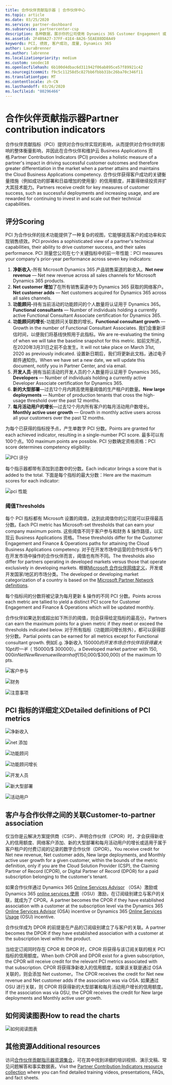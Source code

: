 ```yaml
---
title: 合作伙伴贡献指示器 | 合作伙伴中心
ms.topic: article
ms.date: 03/25/2020
ms.service: partner-dashboard
ms.subservice: partnercenter-csp
description: 各种数据，展示你的公司使用 Dynamics 365 Customer Engagement 或 Dynamics 365 Finance and Operations 后的情况
ms.assetid: 2F4B9A27-37FF-41E4-8A26-5EAE88DD8A49
keywords: PCI, 绩效, 客户成功, 度量, Dynamics 365
author: LauraBrenner
ms.author: labrenne
ms.localizationpriority: medium
ms.custom: seodec18
ms.openlocfilehash: 6b100d4dbac6d311942f06ab895ce57f89921c42
ms.sourcegitcommit: f9c5c11258d5c827bb6fbbb31bc26ba70c346f11
ms.translationtype: MT
ms.contentlocale: zh-CN
ms.lasthandoff: 03/26/2020
ms.locfileid: "80296466"
---
```

# <a name="partner-contribution-indicators"></a><span data-ttu-id="ad491-104">合作伙伴贡献指示器</span><span class="sxs-lookup"><span data-stu-id="ad491-104">Partner contribution indicators</span></span>

<span data-ttu-id="ad491-105">合作伙伴贡献指标（PCI）提供对合作伙伴实现的影响，从而提供对合作伙伴的影响的整体衡量影响，并因此在合作伙伴和维护云 Business Applications 资格.</span><span class="sxs-lookup"><span data-stu-id="ad491-105">Partner Contribution Indicators (PCI) provides a holistic measure of a partner's impact in driving successful customer outcomes and therefore greater differentiation in the market when a partner attains and maintains the Cloud Business Applications competency.</span></span> <span data-ttu-id="ad491-106">合作伙伴获得客户成功的关键衡量措施（例如成功的部署和日益增加的使用量）的信用额度，并赢得继续投资并扩大其技术能力。</span><span class="sxs-lookup"><span data-stu-id="ad491-106">Partners receive credit for key measures of customer success, such as successful deployments and increasing usage, and are rewarded for continuing to invest in and scale out their technical capabilities.</span></span>

## <a name="scoring"></a><span data-ttu-id="ad491-107">评分</span><span class="sxs-lookup"><span data-stu-id="ad491-107">Scoring</span></span>

<span data-ttu-id="ad491-108">PCI 为合作伙伴的技术功能提供了一种复杂的视图，它能够提高客户的成功率和实现销售绩效。</span><span class="sxs-lookup"><span data-stu-id="ad491-108">PCI provides a sophisticated view of a partner's technical capabilities, their ability to drive customer success, and their sales performance.</span></span> <span data-ttu-id="ad491-109">PCI 测量您公司在七个关键指标中的前一年性能：</span><span class="sxs-lookup"><span data-stu-id="ad491-109">PCI measures your company's prior-year performance across seven key indicators:</span></span>

1. <span data-ttu-id="ad491-110">**净新收入**-所有 Microsoft Dynamics 365 产品销售渠道的新收入。</span><span class="sxs-lookup"><span data-stu-id="ad491-110">**Net new revenue** — Net new revenue across all sales channels for Microsoft Dynamics 365 products.</span></span>
2. <span data-ttu-id="ad491-111">**Net customer 增加**了在所有销售渠道中为 Dynamics 365 获取的网络客户。</span><span class="sxs-lookup"><span data-stu-id="ad491-111">**Net customer adds** — Net customers acquired for Dynamics 365 across all sales channels.</span></span>
3. <span data-ttu-id="ad491-112">**功能顾问**–持有当前活动的功能顾问的个人数量将认证用于 Dynamics 365。</span><span class="sxs-lookup"><span data-stu-id="ad491-112">**Functional consultants** — Number of individuals holding a currently active Functional Consultant Associate certification for Dynamics 365.</span></span> 
4. <span data-ttu-id="ad491-113">**功能顾问的增长**-功能顾问关联数的增长。</span><span class="sxs-lookup"><span data-stu-id="ad491-113">**Functional consultant growth** — Growth in the number of Functional Consultant Associates.</span></span> <span data-ttu-id="ad491-114">我们会重新评估时间，以便我们将基线快照用于此指标。</span><span class="sxs-lookup"><span data-stu-id="ad491-114">We are re-evaluating the timing of when we will take the baseline snapshot for this metric.</span></span> <span data-ttu-id="ad491-115">如前文所述，在2020年3月31日之前不会发生。</span><span class="sxs-lookup"><span data-stu-id="ad491-115">It will not take place on March 31st, 2020 as previously indicated.</span></span> <span data-ttu-id="ad491-116">设置新日期后，我们将更新此文档，通过电子邮件通知你。</span><span class="sxs-lookup"><span data-stu-id="ad491-116">When we have set a new date, we will update this document, notify you in Partner Center, and via email.</span></span>
5. <span data-ttu-id="ad491-117">**开发人员**-拥有当前活动的开发人员的个人数量将认证用于 Dynamics 365。</span><span class="sxs-lookup"><span data-stu-id="ad491-117">**Developers** — Number of individuals holding a currently active Developer Associate certification for Dynamics 365.</span></span>
6. <span data-ttu-id="ad491-118">**新的大型部署**—过去12个月内跨高使用量阈值的生产租户的数量。</span><span class="sxs-lookup"><span data-stu-id="ad491-118">**New large deployments** — Number of production tenants that cross the high-usage threshold over the past 12 months.</span></span>
7. <span data-ttu-id="ad491-119">**每月活动用户的增长**—过去12个月内所有客户的每月活动用户数增长。</span><span class="sxs-lookup"><span data-stu-id="ad491-119">**Monthly active user growth** — Growth in monthly active users across all your customers over the past 12 months.</span></span>

<span data-ttu-id="ad491-120">为每个已获得的指标授予点，产生单数字 PCI 分数。</span><span class="sxs-lookup"><span data-stu-id="ad491-120">Points are granted for each achieved indicator, resulting in a single-number PCI score.</span></span> <span data-ttu-id="ad491-121">最多可以有100个点。</span><span class="sxs-lookup"><span data-stu-id="ad491-121">100 maximum points are possible.</span></span> <span data-ttu-id="ad491-122">PCI 分数确定资格资格：</span><span class="sxs-lookup"><span data-stu-id="ad491-122">PCI score determines competency eligibility:</span></span>

![PCI 评分](images/pcinew1.png)

<span data-ttu-id="ad491-124">每个指示器都带有添加到总数中的分数。</span><span class="sxs-lookup"><span data-stu-id="ad491-124">Each indicator brings a score that is added to the total.</span></span> <span data-ttu-id="ad491-125">下面是每个指标的最大分数：</span><span class="sxs-lookup"><span data-stu-id="ad491-125">Here are the maximum scores for each indicator:</span></span>

![pci 性能](images/pci/perfnew.png)

### <a name="thresholds"></a><span data-ttu-id="ad491-127">阈值</span><span class="sxs-lookup"><span data-stu-id="ad491-127">Thresholds</span></span>

<span data-ttu-id="ad491-128">每个 PCI 指标都有 Microsoft 设置的阈值，达到此阈值你的公司就可以获得最高分数。</span><span class="sxs-lookup"><span data-stu-id="ad491-128">Each PCI metric has Microsoft-set thresholds that can earn your company maximum points.</span></span> <span data-ttu-id="ad491-129">这些阈值不同于客户参与和财务 & 操作路径，以实现云 Business Applications 资格。</span><span class="sxs-lookup"><span data-stu-id="ad491-129">These thresholds differ for the Customer Engagement and Finance & Operations paths for attaining the Cloud Business Applications competency.</span></span> <span data-ttu-id="ad491-130">对于在开发市场中运营的合作伙伴与专门在开发市场中操作的合作伙伴而言，阈值也有所不同。</span><span class="sxs-lookup"><span data-stu-id="ad491-130">The thresholds also differ for partners operating in developed markets versus those that operate exclusively in developing markets.</span></span>  <span data-ttu-id="ad491-131">根据[Microsoft 合作伙伴网络定义](https://assetsprod.microsoft.com/mpn/mpn-developed-and-developing-countries.pdf)，开发或开发国家/地区的市场分类。</span><span class="sxs-lookup"><span data-stu-id="ad491-131">The developed or developing market categorization of a country is based on the [Microsoft Partner Network definitions](https://assetsprod.microsoft.com/mpn/mpn-developed-and-developing-countries.pdf).</span></span>

<span data-ttu-id="ad491-132">每个指标间的分数将被记录为每月更新 & 操作的不同 PCI 分数。</span><span class="sxs-lookup"><span data-stu-id="ad491-132">Points across each metric are tallied to yield a distinct PCI score for Customer Engagement and Finance & Operations which will be updated monthly.</span></span>

<span data-ttu-id="ad491-133">合作伙伴如果达到或超出如下所示的阈值，则会获得给定指标的最高分。</span><span class="sxs-lookup"><span data-stu-id="ad491-133">Partners can earn the maximum points for a given metric if they meet or exceed the thresholds indicated below.</span></span> <span data-ttu-id="ad491-134">对于所有指标（功能顾问增长除外），都可以获得部分分数。</span><span class="sxs-lookup"><span data-stu-id="ad491-134">Partial points can be earned for all metrics except for Functional consultant growth.</span></span> <span data-ttu-id="ad491-135">例如</span><span class="sxs-lookup"><span data-stu-id="ad491-135">E.g.</span></span> <span data-ttu-id="ad491-136">净新收入 $150000 的开发市场合作伙伴将获得最大 10 pt 的一半（$ 150000/$ 300000）。</span><span class="sxs-lookup"><span data-stu-id="ad491-136">a Developed market partner with $150,000 in Net New Revenue will earn half ($150,000/$300,000) of the maximum 10 pts.</span></span> 

![客户参与](images/pci/custengagethresh.png)

![财务](images/pci/table_2.png)

![注意事项](images/pci/table_3.png)

## <a name="detailed-definitions-of-pci-metrics"></a><span data-ttu-id="ad491-140">PCI 指标的详细定义</span><span class="sxs-lookup"><span data-stu-id="ad491-140">Detailed definitions of PCI metrics</span></span>

![净新收入](images/pci/netnewrevenue.png)

![net 添加](images/pci/netadds.png)

![功能顾问](images/pci/funcconsult.png)

![功能顾问增长](images/pci/4_Functional_consultant_growth.png)

![开发人员](images/pci/developers.png) 

![新大型部署](images/pci/largedeploy.png) 

![活动用户](images/pci/activeusers.png)

## <a name="customer-to-partner-association"></a><span data-ttu-id="ad491-148">客户与合作伙伴之间的关联</span><span class="sxs-lookup"><span data-stu-id="ad491-148">Customer-to-partner association</span></span>

<span data-ttu-id="ad491-149">仅当你是云解决方案提供商（CSP）、声明合作伙伴（CPOR）时，才会获得新收入的信用额度、网络客户添加、新的大型部署和每月活动用户的增长或适用于属于客户租户的付费订阅的记录的数字合作伙伴（DPOR）。</span><span class="sxs-lookup"><span data-stu-id="ad491-149">You receive credit for Net new revenue, Net customer adds, New large deployments, and Monthly active user growth for a given customer, within the bounds of the metric definition, only if you are the Cloud Solution Provider (CSP), the Claiming Partner of Record (CPOR), or Digital Partner of Record (DPOR) for a paid subscription belonging to the customer's tenant.</span></span>

<span data-ttu-id="ad491-150">如果合作伙伴通过 Dynamics 365 [Online Services Advisor](https://support.microsoft.com/help/4501560/online-services-advisor-osa-sell-incentives-faq) （OSA）激励或 Dynamics 365 [online services 使用](https://support.microsoft.com/help/4489988/online-services-usage-osu-incentives-faq)（OSU）激励，在订阅级别建立与客户的关联，就成为了 CPOR。</span><span class="sxs-lookup"><span data-stu-id="ad491-150">A partner becomes the CPOR if they have established association with a customer at the subscription level via the Dynamics 365 [Online Services Advisor](https://support.microsoft.com/help/4501560/online-services-advisor-osa-sell-incentives-faq) (OSA) incentive or Dynamics 365 [Online Services Usage](https://support.microsoft.com/help/4489988/online-services-usage-osu-incentives-faq) (OSU) incentive.</span></span>

<span data-ttu-id="ad491-151">合作伙伴成为 DPOR 的前提是在产品的订阅级别建立了与客户的关联。</span><span class="sxs-lookup"><span data-stu-id="ad491-151">A partner becomes the DPOR if they have established association with a customer at the subscription level within the product.</span></span>

<span data-ttu-id="ad491-152">当给定订阅同时存在 CPOR 和 DPOR 时，CPOR 将获得与该订阅关联的相关 PCI 指标的信用额度。</span><span class="sxs-lookup"><span data-stu-id="ad491-152">When both CPOR and DPOR exist for a given subscription, the CPOR will receive credit for the relevant PCI metrics associated with that subscription.</span></span> <span data-ttu-id="ad491-153">CPOR 将获得净新收入的信用额度，如果该关联是通过 OSA 关联的，则会添加 Net customer。</span><span class="sxs-lookup"><span data-stu-id="ad491-153">The CPOR receives the credit for Net new revenue and Net customer adds if the association was via OSA.</span></span> <span data-ttu-id="ad491-154">如果通过 OSU 进行关联，则 CPOR 将获得新的大型部署和每月活动用户增长的信用额度。</span><span class="sxs-lookup"><span data-stu-id="ad491-154">If the association was via OSU, the CPOR receives the credit for New large deployments and Monthly active user growth.</span></span> 

## <a name="how-to-read-the-charts"></a><span data-ttu-id="ad491-155">如何阅读图表</span><span class="sxs-lookup"><span data-stu-id="ad491-155">How to read the charts</span></span>

![如何阅读图表](images/pci/howto.png)

## <a name="additional-resources"></a><span data-ttu-id="ad491-157">其他资源</span><span class="sxs-lookup"><span data-stu-id="ad491-157">Additional resources</span></span>

<span data-ttu-id="ad491-158">访问[合作伙伴贡献指示器资源集合](https://aka.ms/pcilearn)，可在其中找到详细的培训视频、演示文稿、常见问题解答和事实数据表。</span><span class="sxs-lookup"><span data-stu-id="ad491-158">Visit the [Partner Contribution Indicators resource collection](https://aka.ms/pcilearn) where you can find detailed training videos, presentations, FAQs, and fact sheets.</span></span> 




